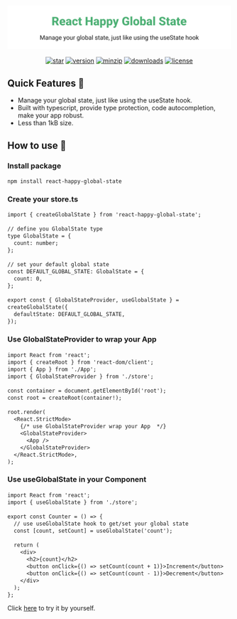 ![title](media/repo-header.svg)

<p align="center">
<a href="https://github.com/react-earth/react-happy-global-state"><img alt="star" src="https://img.shields.io/github/stars/react-earth/react-happy-global-state.svg?style=social&label=Star" /></a>
<a href="https://www.npmjs.com/package/react-happy-global-state"><img src="https://img.shields.io/npm/v/react-happy-global-state" alt="version"></a>
<a href="https://www.npmjs.com/package/react-happy-global-state"><img alt="minzip" src="https://img.badgesize.io/https:/unpkg.com/react-happy-global-state@latest/dist/index.esm.js?compression=gzip" /></a>
<a href="https://www.npmjs.com/package/react-happy-global-state"><img alt="downloads" src="https://img.shields.io/npm/dm/react-happy-global-state.svg" /></a>
<a href="https://github.com/react-earth/react-happy-global-state"><img alt="license" src="https://img.shields.io/npm/l/react-happy-global-state" /></a>
</p>

## Quick Features 🥳

- Manage your global state, just like using the useState hook.
- Built with typescript, provide type protection, code autocompletion, make your app robust.
- Less than 1kB size.

## How to use 📖

### Install package

```shell
npm install react-happy-global-state
```

### Create your store.ts

```tsx
import { createGlobalState } from 'react-happy-global-state';

// define you GlobalState type
type GlobalState = {
  count: number;
};

// set your default global state
const DEFAULT_GLOBAL_STATE: GlobalState = {
  count: 0,
};

export const { GlobalStateProvider, useGlobalState } = createGlobalState({
  defaultState: DEFAULT_GLOBAL_STATE,
});
```

### Use GlobalStateProvider to wrap your App

```tsx
import React from 'react';
import { createRoot } from 'react-dom/client';
import { App } from './App';
import { GlobalStateProvider } from './store';

const container = document.getElementById('root');
const root = createRoot(container!);

root.render(
  <React.StrictMode>
    {/* use GlobalStateProvider wrap your App  */}
    <GlobalStateProvider>
      <App />
    </GlobalStateProvider>
  </React.StrictMode>,
);
```

### Use useGlobalState in your Component

```tsx
import React from 'react';
import { useGlobalState } from './store';

export const Counter = () => {
  // use useGlobalState hook to get/set your global state
  const [count, setCount] = useGlobalState('count');

  return (
    <div>
      <h2>{count}</h2>
      <button onClick={() => setCount(count + 1)}>Increment</button>
      <button onClick={() => setCount(count - 1)}>Decrement</button>
    </div>
  );
};
```

Click [here](https://codesandbox.io/s/demo-5fvh56?file=/src/App.tsx) to try it by yourself.
